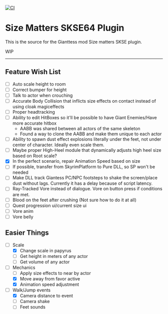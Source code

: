 [![CI](https://github.com/QuantumEntangledAndy/GTS_Plugin/actions/workflows/build.yml/badge.svg)](https://github.com/QuantumEntangledAndy/GTS_Plugin/actions/workflows/build.yml)

# Size Matters SKSE64 Plugin

This is the source for the Gianttess mod Size matters SKSE plugin.

WIP

---

## Feature Wish List

- [ ] Auto scale height to room
- [ ] Correct bumper for height
- [ ] Talk to actor when crouching
- [ ] Accurate Body Collision that inflicts size effects on contact instead of using cloak magiceffects
- [ ] Proper headtracking
- [ ] Ability to edit HitBoxes so it'll be possible to have Giant Enemies/Have more accurate hitbox
  - AABB was shared between all actors of the same skeleton
  - Found a way to clone the AABB and make them unique to each actor
- [ ] Ability to spawn dust effect explosions literally under the feet, not under center of character. Ideally even scale them.
- [ ] Maybe proper High-Heel module that dynamically adjusts high heel size based on Root scale?
- [x] In the perfect scenario, repair Animation Speed based on size
- [ ] If possible, transfer from SkyrimPlatform to Pure DLL, so SP won't be needed
- [ ] Make DLL track Giantess PC/NPC footsteps to shake the screen/place dust without lags. Currently it has a delay because of script latency.
- [ ] Ray-Tracked Vore instead of dialogue. Vore on button press if conditions are met.
- [ ] Blood on the feet after crushing (Not sure how to do it at all)
- [ ] Quest progression ui/current size ui
- [ ] Vore anim
- [ ] Vore belly

## Easier Things
- [ ] Scale
  - [x] Change scale in papyrus
  - [ ] Get height in meters of any actor
  - [ ] Get volume of any actor
- [ ] Mechanics  
  - [ ] Apply size effects to near by actor
  - [x] Move away from favor active
  - [x] Animation speed adjustment
- [ ] Walk/Jump events
  - [x] Camera distance to event
  - [ ] Camera shake
  - [ ] Feet sounds
